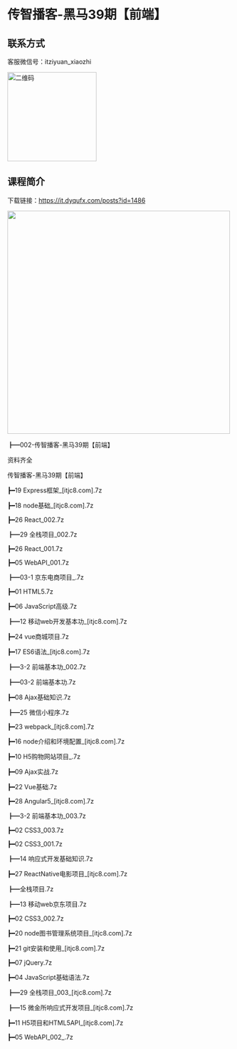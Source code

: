 # 传智播客-黑马39期【前端】

## 联系方式

客服微信号：itziyuan_xiaozhi

<img src="https://ziyuanyun.oss-cn-guangzhou.aliyuncs.com/common/20240614073449/666b82192834a.jpg" width="200" height="200" alt="二维码">

## 课程简介

下载链接：https://it.dyqufx.com/posts?id=1486

<img src="https://ziyuanyun.oss-cn-guangzhou.aliyuncs.com/yun/20240515224309/6644c9fdbdd0d.jpg" width="500" alt="">

  ┣━002-传智播客-黑马39期【前端】

 资料齐全

 传智播客-黑马39期【前端】



 ┣━19 Express框架_[itjc8.com].7z

 ┣━18 node基础_[itjc8.com].7z

 ┣━26 React_002.7z

 ┣━29 全栈项目_002.7z

 ┣━26 React_001.7z

 ┣━05 WebAPI_001.7z

 ┣━03-1 京东电商项目_.7z

 ┣━01 HTML5.7z

 ┣━06 JavaScript高级.7z

 ┣━12 移动web开发基本功_[itjc8.com].7z

 ┣━24 vue商城项目.7z

 ┣━17 ES6语法_[itjc8.com].7z

 ┣━3-2 前端基本功_002.7z

 ┣━03-2 前端基本功.7z

 ┣━08 Ajax基础知识.7z

 ┣━25 微信小程序.7z

 ┣━23 webpack_[itjc8.com].7z

 ┣━16 node介绍和环境配置_[itjc8.com].7z

 ┣━10 H5购物网站项目_.7z

 ┣━09 Ajax实战.7z

 ┣━22 Vue基础.7z

 ┣━28 Angular5_[itjc8.com].7z

 ┣━3-2 前端基本功_003.7z

 ┣━02 CSS3_003.7z

 ┣━02 CSS3_001.7z

 ┣━14 响应式开发基础知识.7z

 ┣━27 ReactNative电影项目_[itjc8.com].7z

 ┣━全栈项目.7z

 ┣━13 移动web京东项目.7z

 ┣━02 CSS3_002.7z

 ┣━20 node图书管理系统项目_[itjc8.com].7z

 ┣━21 git安装和使用_[itjc8.com].7z

 ┣━07 jQuery.7z

 ┣━04 JavaScript基础语法.7z

 ┣━29 全栈项目_003_[itjc8.com].7z

 ┣━15 微金所响应式开发项目_[itjc8.com].7z

 ┣━11 H5项目和HTML5API_[itjc8.com].7z

 ┣━05 WebAPI_002_.7z

  